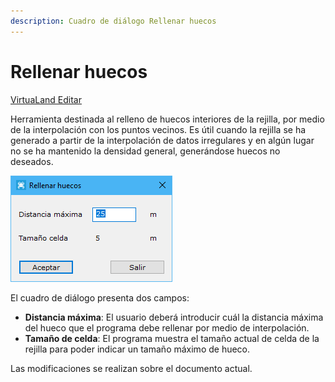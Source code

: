 ```yaml
---
description: Cuadro de diálogo Rellenar huecos
---
```


# Rellenar huecos

[VirtuaLand Editar](/mdtopx/fichas-de-herramientas/ficha-de-herramientas-virtualand/virtualand-editar.md)

Herramienta destinada al relleno de huecos interiores de la rejilla, por medio de la interpolación con los puntos vecinos. Es útil cuando la rejilla se ha generado a partir de la interpolación de datos irregulares y en algún lugar no se ha mantenido la densidad general, generándose huecos no deseados.

![Cuadro de diálogo Rellenar huecos](../../.gitbook/assets/image-114.png)

El cuadro de diálogo presenta dos campos:

* **Distancia máxima**: El usuario deberá introducir cuál la distancia máxima del hueco que el programa debe rellenar por medio de interpolación.
* **Tamaño de celda**: El programa muestra el tamaño actual de celda de la rejilla para poder indicar un tamaño máximo de hueco.

Las modificaciones se realizan sobre el documento actual.
